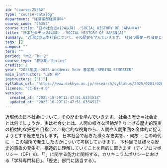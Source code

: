 ```yaml
---
id: "course:25352"
type: "course-catalog"
department: "経済学部経済学科"
course_code: "25352"
course_title: "日本社会史a(24以降) ／SOCIAL HISTORY OF JAPAN(A)"
title: "日本社会史a(24以降) ／SOCIAL HISTORY OF JAPAN(A)"
summary: "近現代の日本社会について、その歴史を学んでいきます。 社会の歴史＝社会史とは何でしょうか。実は社会史とは、人間の様々な活動が作り上げる歴史的現実の相対的な把握を目指して、総合的な視角から、人間や人間集団を全体的に捉えようとする歴史を指します…"
tags: []
campus: ""
term: ""
period: "木2／Thu 2"
course_type: "春学期／Spring"
credits: 2
year: "2025年度／2025 Academic Year 春学期／SPRING SEMESTER"
main_instructor: "山本 裕"
instructors: ["[]"]
syllabus_url: "https://www.dokkyo.ac.jp/research/syllabus/2025/0201/0201_25352_ja_JP.html"
license: "CC-BY-4.0"
version:
  created_at: "2025-10-29T12:47:51.635451Z"
  updated_at: "2025-10-29T12:47:51.635451Z"
---
```

近現代の日本社会について、その歴史を学んでいきます。 社会の歴史＝社会史とは何でしょうか。実は社会史とは、人間の様々な活動が作り上げる歴史的現実の相対的な把握を目指して、総合的な視角から、人間や人間集団を全体的に捉えようとする歴史を指します。 日本社会で起きた様々な史実を、・何故 ・この時代に ・この場所で発生したのかについて考察していきます。 本科目では様々な歴史的事象の発生を、構造的に理解していくことを目的に置きます（ディプロマポリシー（DP）の、「1」に関する能力と関係する。カリキュラムポリシーにおける「学科専門科目」、「歴史」部門に該当する）。
